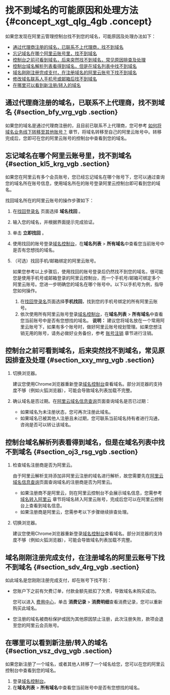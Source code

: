 # 找不到域名的可能原因和处理方法 {#concept_xgt_qlg_4gb .concept}

如果您发现在阿里云管理控制台找不到您的域名，可能原因及处理办法如下：

-   [通过代理商注册的域名，已联系不上代理商，找不到域名](#section_bfy_vrg_vgb)
-   [忘记域名在哪个阿里云账号里，找不到域名](#section_kl5_krg_vgb)
-   [控制台之前可看到域名，后来突然找不到域名，常见原因排查及处理](#section_xxy_mrg_vgb)
-   [控制台域名解析列表看得到域名，但是在域名列表中找不到域名](#section_oj3_rsg_vgb)
-   [域名刚刚注册完成支付，在注册域名的阿里云账号下找不到域名](#section_sdv_4rg_vgb)
-   [修改域名联系人手机号或邮箱后找不到域名](#section_g24_jsg_vgb)
-   [在哪里可以看到新注册/转入的域名](#section_vsz_dvg_vgb)

## 通过代理商注册的域名，已联系不上代理商，找不到域名 {#section_bfy_vrg_vgb .section}

如果您的域名是通过代理商注册的，且目前已联系不上代理商，您可参考 [如何将域名业务线下转移至其他账号？](https://help.aliyun.com/knowledge_detail/37243.html) 章节，将域名转移至自己的阿里云账号中。转移完成后，您即可在您的阿里云账号的控制台中查看到您的域名。

## 忘记域名在哪个阿里云账号里，找不到域名 {#section_kl5_krg_vgb .section}

如果您在阿里云有多个会员账号，您已经忘记域名在哪个账号下，您可以通过查询您的域名所在账号信息，使用域名所在的账号登录阿里云控制台即可看到您的域名。

找回域名所在的阿里云账号的操作步骤如下：

1.  在[找回登录名](https://account.aliyun.com/find_loginid/findLoginId.htm) 页面选择 **域名找回** 。
2.  输入您的域名，并根据界面提示完成验证。
3.  单击 **立即找回** 。
4.  使用找回的账号登录[域名控制台](https://dc.console.aliyun.com/next/index#/domain/list/all-domain)，在**域名列表** \> **所有域名**中查看您当前账号中是否有您想找的域名。
5.  （可选）找回手机/邮箱绑定的阿里云账号。

    如果您参考以上步骤后，使用找回的账号登录后仍然找不到您的域名，很可能您是使用手机号或邮箱登录的阿里云控制台，而一个手机号/邮箱可绑定多个阿里云账号。您进一步明确您的域名在哪个账号中。以下以手机号为例，指导您如何操作。

    1.  在[找回登录名](https://account.aliyun.com/find_loginid/findLoginId.htm)页面选择**手机找回**，找到您的手机号绑定的所有阿里云账号。
    2.  依次使用所有阿里云账号登录[域名控制台](https://dc.console.aliyun.com/next/index#/domain/list/all-domain)，在**域名列表** \> **所有域名**中查看您当前账号中是否有您想找的域名。
    **说明：** 建议您将域名放在一个常用阿里云账号下，如果有多个账号时，做好阿里云账号规划管理。如果您想注销无用的账号，请务必做好业务备份，参考 [账号注销](https://help.aliyun.com/document_detail/72606.html) 章节进行注销。


## 控制台之前可看到域名，后来突然找不到域名，常见原因排查及处理 {#section_xxy_mrg_vgb .section}

1.  切换浏览器。

    建议您使用Chrome浏览器重新登录[域名控制台](https://dc.console.aliyun.com/next/index#/domain/list/all-domain)查看域名。部分浏览器的支持度不够（例如火狐浏览器），可能会导致域名列表加载不完整。

2.  确认域名是否过期。在[阿里云域名信息查询](https://whois.aliyun.com/)页面查询域名是否已过期：
    -   如果域名为未注册状态，您可再次注册此域名。
    -   如果域名已被其他人注册且未过期，您可联系当前域名持有者进行沟通，咨询是否可以转让该域名。

## 控制台域名解析列表看得到域名，但是在域名列表中找不到域名 {#section_oj3_rsg_vgb .section}

1.  检查域名注册商是否为阿里云。

    由于阿里云解析支持添加非阿里云注册的域名进行解析，故您需要先在[阿里云域名信息查询](https://whois.aliyun.com/)页面查询域名的注册商是否为阿里云。

    -   如果注册商不是阿里云，则在阿里云控制台不会展示域名信息，您需参考 [域名转入阿里云](../../../../../cn.zh-CN/域名转移/域名转入阿里云.md#) 章节将域名转入阿里云账号，完成后您可以在阿里云控制台上查看到域名信息。
    -   如果注册商是阿里云，您需参考以下步骤继续排查处理。
2.  切换浏览器。

    建议您使用Chrome浏览器重新登录[域名控制台](https://dc.console.aliyun.com/next/index#/domain/list/all-domain)查看域名。部分浏览器的支持度不够（例如火狐浏览器），可能会导致域名列表加载不完整。


## 域名刚刚注册完成支付，在注册域名的阿里云账号下找不到域名 {#section_sdv_4rg_vgb .section}

如此域名是您刚刚注册完成支付，却在账号下找不到：

-   您账户下之前有欠费订单，付款金额先抵扣了欠费，导致域名未购买成功。

    您可以进入 [费用中心](https://expense.console.aliyun.com/#/account/home)，单击 **消费记录** \> **消费明细**查看消费记录，您可以重新购买此域名。

-   您注册的域名被商标保护或因为其他原因禁止注册，此次注册失败，款项会退至您的阿里云会员账号。

## 在哪里可以看到新注册/转入的域名 {#section_vsz_dvg_vgb .section}

如果您新注册了一个域名，或者其他人转移了一个域名给您，您可以在您的阿里云控制台中查看到您的域名。

1.  登录[域名控制台](https://dc.console.aliyun.com/next/index#/domain/list/all-domain)。
2.  在**域名列表** \> **所有域名**中查看您当前账号中是否有您想找的域名。

